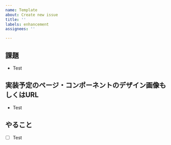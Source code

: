 ```yaml
---
name: Template
about: Create new issue
title: ''
labels: enhancement
assignees: ''

---
```


## 課題
- Test

## 実装予定のページ・コンポーネントのデザイン画像もしくはURL
- Test

## やること
- [ ] Test
